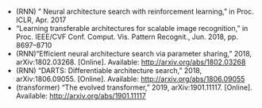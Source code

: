 - (RNN) ” Neural architecture search with reinforcement learning,” in Proc. ICLR, Apr. 2017
- “Learning transferable architectures for scalable image recognition,” in Proc. IEEE/CVF Conf. Comput. Vis. Pattern Recognit., Jun. 2018, pp. 8697–8710
- (RNN)“Efficient neural architecture search via parameter sharing,” 2018, arXiv:1802.03268. [Online]. Available: http://arxiv.org/abs/1802.03268
- (RNN) “DARTS: Differentiable architecture search,” 2018, arXiv:1806.09055. [Online]. Available: http://arxiv.org/abs/1806.09055
- (transformer) “The evolved transformer,” 2019, arXiv:1901.11117. [Online]. Available: http://arxiv.org/abs/1901.11117
